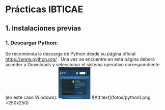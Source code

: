 # Prácticas IBTICAE


## 1. Instalaciones previas
### 1. Descargar Python:
Se recomienda la descarga de Python desde su página oficial: https://www.python.org/ . Una vez se encuentre en esta página deberá acceder a Downloads y seleccionar el sistema operativo correspondiente (en este caso Windows):
<img src="fotos/python1.png" width="100" height="100">
![Alt text](fotos/python1.png =250x250)
